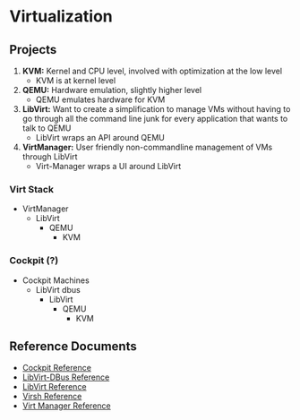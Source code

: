 # Virtualization

## Projects
1. **KVM:** Kernel and CPU level, involved with optimization at the low level
    * KVM is at kernel level  
2. **QEMU:** Hardware emulation, slightly higher level
    * QEMU emulates hardware for KVM  
3. **LibVirt:** Want to create a simplification to manage VMs without having to go through all the command line junk for every application that wants to talk to QEMU
    * LibVirt wraps an API around QEMU  
4. **VirtManager:** User friendly non-commandline management of VMs through LibVirt
    * Virt-Manager wraps a UI around LibVirt  

### Virt Stack
* VirtManager
	* LibVirt
		* QEMU
			* KVM

### Cockpit (?)
* Cockpit Machines
	* LibVirt dbus
		* LibVirt
			* QEMU
				* KVM


## Reference Documents
* [Cockpit Reference](reference_virt_cockpit.md)
* [LibVirt-DBus Reference](reference_virt_libvirt-dbus.md)
* [LibVirt Reference](reference_virt_libvirt.md)
* [Virsh Reference](reference_virt_virsh.md)
* [Virt Manager Reference](reference_virt_virtmanager.md)
